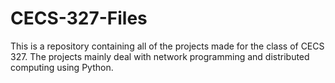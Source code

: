 # CECS-327-Files
This is a repository containing all of the projects made for the class of CECS 327. The projects mainly deal with network programming and distributed computing using Python.
